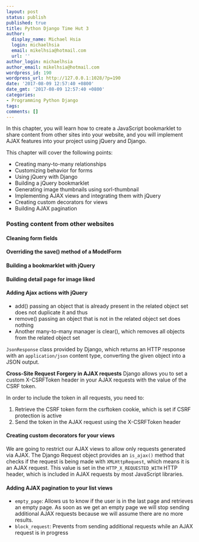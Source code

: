 ```yaml
---
layout: post
status: publish
published: true
title: Python Django Time Hut 3
author:
  display_name: Michael Hsia
  login: michaelhsia
  email: mikelhsia@hotmail.com
  url: ''
author_login: michaelhsia
author_email: mikelhsia@hotmail.com
wordpress_id: 190
wordpress_url: http://127.0.0.1:1028/?p=190
date: '2017-08-09 12:57:40 +0800'
date_gmt: '2017-08-09 12:57:40 +0800'
categories:
- Programming Python Django
tags:
comments: []
---
```


<!--More-->
In this chapter, you will learn how to create a JavaScript bookmarklet to share content from other sites into your website, and you will implement AJAX features into your project using jQuery and Django.

This chapter will cover the following points:
- Creating many-to-many relationships
- Customizing behavior for forms
- Using jQuery with Django
- Building a jQuery bookmarklet
- Generating image thumbnails using sorl-thumbnail
- Implementing AJAX views and integrating them with jQuery
- Creating custom decorators for views
- Building AJAX pagination

### Posting content from other websites
#### Cleaning form fields
#### Overriding the save() method of a ModelForm
#### Building a bookmarklet with jQuery
#### Building detail page for image liked
#### Adding Ajax actions with jQuery
- add() passing an object that is already present in the related object set does not duplicate it and thus
- remove() passing an object that is not in the related object set does nothing
- Another many-to-many manager is clear(), which removes all objects from the related object set

`JsonResponse` class provided by Django, which returns an HTTP response with an `application/json` content type, converting the given object into a JSON output.

__Cross-Site Request Forgery in AJAX requests__
Django allows you to set a custom X-CSRFToken header in your AJAX requests with the value of the CSRF token.

In order to include the token in all requests, you need to:
1. Retrieve the CSRF token form the csrftoken cookie, which is set if CSRF protection is active
2. Send the token in the AJAX request using the X-CSRFToken header
  
#### Creating custom decorators for your views
We are going to restrict our AJAX views to allow only requests generated via AJAX. The Django Request object provides an `is_ajax()` method that checks if the request is being made with `XMLHttpRequest`, which means it is an AJAX request. This value is set in the `HTTP_X_REQUESTED_WITH` HTTP header, which is included in AJAX requests by most JavaScript libraries.

#### Adding AJAX pagination to your list views
- `empty_page`: Allows us to know if the user is in the last page and retrieves an empty page. As soon as we get an empty page we will stop sending additional AJAX requests because we will assume there are no more results.
- `block_request`: Prevents from sending additional requests while an AJAX request is in progress
